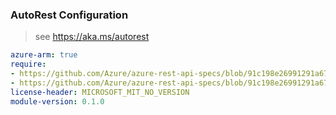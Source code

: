 ### AutoRest Configuration

> see https://aka.ms/autorest

``` yaml
azure-arm: true
require:
- https://github.com/Azure/azure-rest-api-specs/blob/91c198e26991291a67ecb3aab163b255746d0b58/specification/chaos/resource-manager/readme.md
- https://github.com/Azure/azure-rest-api-specs/blob/91c198e26991291a67ecb3aab163b255746d0b58/specification/chaos/resource-manager/readme.go.md
license-header: MICROSOFT_MIT_NO_VERSION
module-version: 0.1.0

```